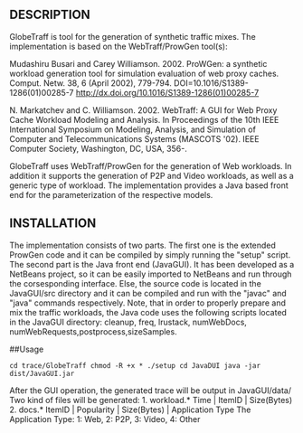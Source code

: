 DESCRIPTION
-----------

GlobeTraff is tool for the generation of synthetic traffic mixes. 
The implementation is based on the WebTraff/ProwGen tool(s): 

Mudashiru Busari and Carey Williamson. 2002. ProWGen: a synthetic 
workload generation tool for simulation evaluation of web proxy caches. 
Comput. Netw. 38, 6 (April 2002), 779-794. 
DOI=10.1016/S1389-1286(01)00285-7 
http://dx.doi.org/10.1016/S1389-1286(01)00285-7


N. Markatchev and C. Williamson. 2002. WebTraff: A GUI for Web Proxy 
Cache Workload Modeling and Analysis. In Proceedings of the 10th IEEE 
International Symposium on Modeling, Analysis, and Simulation of 
Computer and Telecommunications Systems (MASCOTS '02). IEEE Computer 
Society, Washington, DC, USA, 356-.

GlobeTraff uses WebTraff/ProwGen for the generation of Web workloads.
In addition it supports the generation of P2P and Video workloads, as 
well as a generic type of workload. The implementation provides a Java
based front end for the parameterization of the respective models.

INSTALLATION
------------

The implementation consists of two parts. The first one is the extended
ProwGen code and it can be compiled by simply running the "setup" script.
The second part is the Java front end (JavaGUI). It has been developed 
as a NetBeans project, so it can be easily  imported to NetBeans and run 
through the corsesponding interface. Else, the source code is located 
in the JavaGUI/src directory and it can be compiled and run with the 
"javac" and "java" commands respectively. Note, that in order to 
properly prepare and mix the traffic workloads, the Java code uses the 
following scripts located in the JavaGUI directory: cleanup, freq, 
lrustack, numWebDocs, numWebRequests,postprocess,sizeSamples.



##Usage

``
cd trace/GlobeTraff
chmod -R +x *
./setup
cd JavaDUI
java -jar dist/JavaGUI.jar
``

After the GUI operation, the generated trace will be output in JavaGUI/data/
Two kind of files will be generated:
    1. workload.*
        Time | ItemID | Size(Bytes)
    2. docs.*
        ItemID | Popularity | Size(Bytes) | Application Type
The Application Type: 1: Web, 2: P2P, 3: Video, 4: Other

